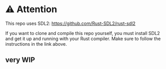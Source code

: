 # ⚠ Attention

This repo uses SDL2: https://github.com/Rust-SDL2/rust-sdl2

If you want to clone and compile this repo yourself, you must install SDL2 and get it up and running with your Rust compiler. Make sure to follow the instructions in the link above.

## very WIP
